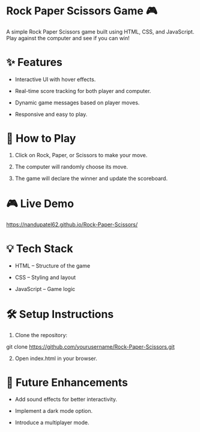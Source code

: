 
# Rock Paper Scissors Game 🎮

A simple Rock Paper Scissors game built using HTML, CSS, and JavaScript. Play against the computer and see if you can win!

# ✨ Features

- Interactive UI with hover effects.

- Real-time score tracking for both player and computer.

- Dynamic game messages based on player moves.

- Responsive and easy to play.

# 🚀 How to Play

1. Click on Rock, Paper, or Scissors to make your move.


2. The computer will randomly choose its move.


3. The game will declare the winner and update the scoreboard.



# 🎮 Live Demo

https://nandupatel62.github.io/Rock-Paper-Scissors/

# 💡 Tech Stack

- HTML – Structure of the game

- CSS – Styling and layout

- JavaScript – Game logic


# 🛠️ Setup Instructions

1. Clone the repository:

git clone https://github.com/yourusername/Rock-Paper-Scissors.git


2. Open index.html in your browser.


# 📌 Future Enhancements

- Add sound effects for better interactivity.

- Implement a dark mode option.

- Introduce a multiplayer mode.
